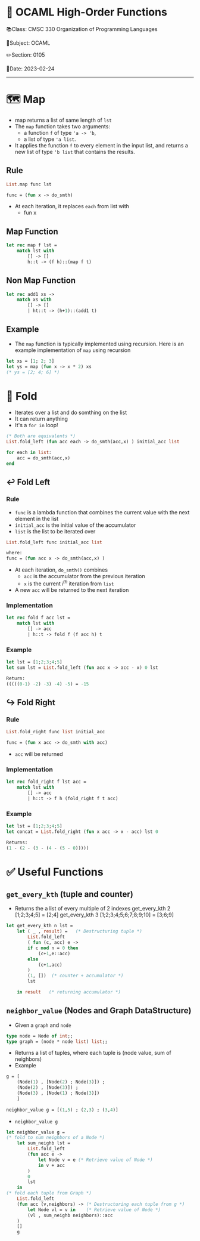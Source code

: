 # 🐫 OCAML High-Order Functions

📚Class: CMSC 330 Organization of Programming Languages 

📓Subject: OCAML 

✏️Section: 0105 

📅Date: 2023-02-24


---

# 🗺️ Map
- map returns a list of same length of `lst`
- The `map` function takes two arguments:
	- a function `f` of type `'a -> 'b`, 
	- a list of type `'a list`. 
- It applies the function `f` to every element in the input list, and returns a new list of type `'b list` that contains the results.
## Rule
```ocaml
List.map func lst
```

```ocaml
func = (fun x -> do_smth)
```
- At each iteration, it replaces `each` from list with
	- fun x 

## Map Function
```ocaml
let rec map f lst =
	match lst with
		[] -> []
		h::t -> (f h)::(map f t)
```

## Non Map Function
```ocaml
let rec add1 xs ->
	match xs with
		[] -> []
		| ht::t -> (h+1)::(add1 t)
``` 

## Example
- The `map` function is typically implemented using recursion. Here is an example implementation of `map` using recursion
```ocaml
let xs = [1; 2; 3] 
let ys = map (fun x -> x * 2) xs 
(* ys = [2; 4; 6] *)
```

# 📁 Fold
- Iterates over a list and do somthing on the list
- It can return anything
- It's a `for in` loop!
```ocaml
(* Both are equivalents *)
List.fold_left (fun acc each -> do_smth(acc,x) ) initial_acc list

for each in list:
	acc = do_smth(acc,x)
end 
```


## ↩ Fold Left

### Rule
- `func` is a lambda function that combines the current value with the next element in the list
- `initial_acc` is the initial value of the accumulator
- `list` is the list to be iterated over
```ocaml
List.fold_left func initial_acc list

where:
func = (fun acc x -> do_smth(acc,x) )
```
- At each iteration, `do_smth()` combines
	- `acc` is the accumulator from the previous iteration
	- `x` is the current $i^{th}$ iteration from `list`
- A new `acc` will be returned to the next iteration

### Implementation
```ocaml
let rec fold f acc lst =
	match lst with
		[] -> acc
		| h::t -> fold f (f acc h) t
```

### Example
```ocaml
let lst = [1;2;3;4;5] 
let sum lst = List.fold_left (fun acc x -> acc - x) 0 lst

Return:
(((((0-1) -2) -3) -4) -5) = -15
```


## ↪ Fold Right

### Rule
```ocaml
List.fold_right func list initial_acc

func = (fun x acc -> do_smth with acc)
```
- `acc` will be returned

### Implementation
```ocaml
let rec fold_right f lst acc = 
	match lst with
		[] -> acc
		| h::t -> f h (fold_right f t acc)
```

### Example
```ocaml
let lst = [1;2;3;4;5] 
let concat = List.fold_right (fun x acc -> x - acc) lst 0 

Returns:
(1 - (2 - (3 - (4 - (5 - 0)))))
```


# ✅ Useful Functions

## `get_every_kth` (tuple and counter)
- Returns the a list of every multiple of 2 indexes
get_every_kth 2 [1;2;3;4;5] = [2;4]
get_every_kth 3 [1;2;3;4;5;6;7;8;9;10] = [3;6;9]
```ocaml
let get_every_kth n lst =
	let ( _ , result) =   (* Destructuring tuple *)
		List.fold_left 
		( fun (c, acc) e ->
		if c mod n = 0 then
			(c+1,e::acc)
		else
			(c+1,acc)
		)
		(1, [])  (* counter + accumulator *)
		lst

	in result   (* returning accumulator *)    
```

## `neighbor_value` (Nodes and Graph DataStructure)
- Given a `graph` and `node`
```ocaml
type node = Node of int;;
type graph = (node * node list) list;;
```
- Returns a list of tuples, where each tuple is (node value, sum of neighbors)
- Example
```ocaml
g = [
	(Node(1) , [Node(2) ; Node(3)]) ; 
	(Node(2) , [Node(3)]) ; 
	(Node(3) , [Node(1) ; Node(3)])
	]
	
neighbor_value g = [(1,5) ; (2,3) ; (3,4)]
```


- `neighbor_value g`
```ocaml
let neighbor_value g = 
(* fold to sum neighbors of a Node *)
	let sum_neighb lst = 
		List.fold_left 
		(fun acc e ->
			let Node v = e (* Retrieve value of Node *)
			in v + acc	
		)
		0
		lst
	in 
(* fold each tuple from Graph *)
	List.fold_left 
	(fun acc (v,neighbors) -> (* Destructuring each tuple from g *)
		let Node vl = v in    (* Retrieve value of Node *)
		(vl , sum_neighb neighbors)::acc
	)
	[]
	g

```
